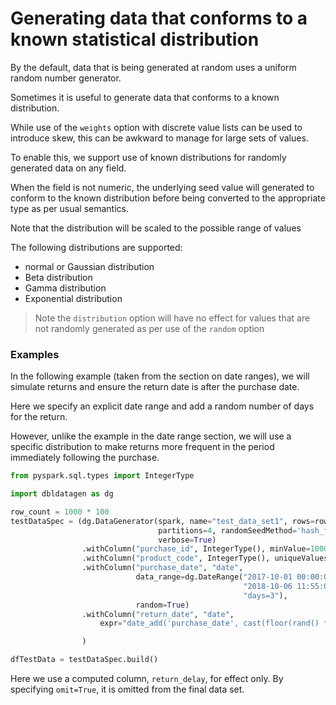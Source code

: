 # Generating data that conforms to a known statistical distribution

By the default, data that is being generated at random uses a uniform random number generator. 

Sometimes it is useful to generate data that conforms to a known distribution. 

While use of the `weights` option with discrete value lists can be used to introduce skew, 
this can be awkward to manage for large sets of values.

To enable this, we support use of known distributions for randomly generated data on any field.

When the field is not numeric, the underlying seed value will generated to conform to the 
known distribution before being converted 
to the appropriate type as per usual semantics. 

Note that the distribution will be scaled to the possible range of values

The following distributions are supported:
- normal or Gaussian distribution
- Beta distribution
- Gamma distribution
- Exponential distribution

> Note the `distribution` option will have no effect for values that are not randomly generated as
> per use of the `random` option

### Examples 

In the following example (taken from the section on date ranges), we will simulate returns and 
ensure the return date is after the purchase date.

Here we specify an explicit date range and add a random number of days for the return.

However, unlike the example in the date range section, we will use a specific distribution to 
make returns more frequent in the period immediately following the purchase.

```python 
from pyspark.sql.types import IntegerType

import dbldatagen as dg

row_count = 1000 * 100
testDataSpec = (dg.DataGenerator(spark, name="test_data_set1", rows=row_count,
                                 partitions=4, randomSeedMethod='hash_fieldname',
                                 verbose=True)
                .withColumn("purchase_id", IntegerType(), minValue=1000000, maxValue=2000000)
                .withColumn("product_code", IntegerType(), uniqueValues=10000, random=True)
                .withColumn("purchase_date", "date",
                            data_range=dg.DateRange("2017-10-01 00:00:00",
                                                    "2018-10-06 11:55:00",
                                                    "days=3"),
                            random=True)
                .withColumn("return_date", "date",
                    expr="date_add('purchase_date', cast(floor(rand() * 100 + 1) as int))")

                )

dfTestData = testDataSpec.build()
```

Here we use a computed column, `return_delay`, for effect only. By specifying `omit=True`, 
it is omitted from the final data set.
